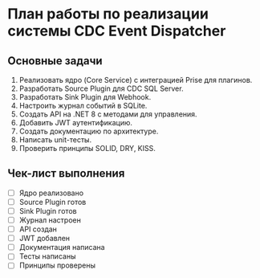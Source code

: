 # План работы по реализации системы CDC Event Dispatcher

## Основные задачи
1. Реализовать ядро (Core Service) с интеграцией Prise для плагинов.
2. Разработать Source Plugin для CDC SQL Server.
3. Разработать Sink Plugin для Webhook.
4. Настроить журнал событий в SQLite.
5. Создать API на .NET 8 с методами для управления.
6. Добавить JWT аутентификацию.
7. Создать документацию по архитектуре.
8. Написать unit-тесты.
9. Проверить принципы SOLID, DRY, KISS.

## Чек-лист выполнения
- [ ] Ядро реализовано
- [ ] Source Plugin готов
- [ ] Sink Plugin готов
- [ ] Журнал настроен
- [ ] API создан
- [ ] JWT добавлен
- [ ] Документация написана
- [ ] Тесты написаны
- [ ] Принципы проверены